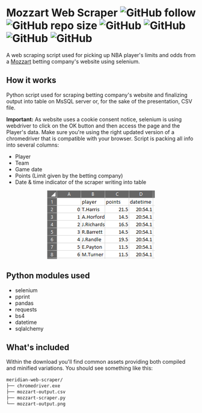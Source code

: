 # Mozzart Web Scraper  ![GitHub follow](https://img.shields.io/github/followers/ficanovak?label=Follow&style=social) ![GitHub repo size](https://img.shields.io/github/repo-size/ficanovak/mozzart-web-scraper) ![GitHub](https://img.shields.io/github/license/ficanovak/mozzart-web-scraper) ![GitHub](https://img.shields.io/badge/built%20with-Python3-green) ![GitHub](https://img.shields.io/badge/-selenium-red) ![GitHub](https://img.shields.io/badge/-bs4-blue)

 A web scraping script used for picking up NBA player's limits and odds from a [Mozzart](https://www.mozzartbet.com/sr#/) betting company's website using selenium.
 
 ## How it works
 
 Python script used for scraping betting company's website and finalizing output into table on MsSQL server or, for the sake of the presentation, CSV file.
 
 **Important:** As website uses a cookie consent notice, selenium is using webdriver to click on the OK button and then access the page and the Player's data. Make sure you're using the right updated version of a chromedriver that is compatible with your browser.
 Script is packing all info into several columns:
 - Player
 - Team
 - Game date
 - Points (Limit given by the betting company)
 - Date & time indicator of the scraper writing into table
 
 <p align="center">
  <img src="mozzart_output.png"/>
</p>
 
 ## Python modules used  
 - selenium
 - pprint
 - pandas
 - requests
 - bs4
 - datetime
 - sqlalchemy


## What's included

Within the download you'll find common assets providing both compiled and minified variations. You should see something like this:

```text
meridian-web-scraper/
├── chromedriver.exe
├── mozzart-output.csv
├── mozzart-scraper.py
└── mozzart-output.png
```

